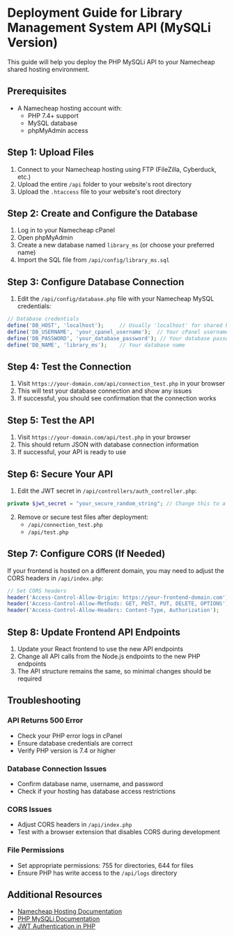# Deployment Guide for Library Management System API (MySQLi Version)

This guide will help you deploy the PHP MySQLi API to your Namecheap shared hosting environment.

## Prerequisites

- A Namecheap hosting account with:
  - PHP 7.4+ support
  - MySQL database
  - phpMyAdmin access

## Step 1: Upload Files

1. Connect to your Namecheap hosting using FTP (FileZilla, Cyberduck, etc.)
2. Upload the entire `/api` folder to your website's root directory
3. Upload the `.htaccess` file to your website's root directory

## Step 2: Create and Configure the Database

1. Log in to your Namecheap cPanel
2. Open phpMyAdmin
3. Create a new database named `library_ms` (or choose your preferred name)
4. Import the SQL file from `/api/config/library_ms.sql`

## Step 3: Configure Database Connection

1. Edit the `/api/config/database.php` file with your Namecheap MySQL credentials:

```php
// Database credentials
define('DB_HOST', 'localhost');     // Usually 'localhost' for shared hosting
define('DB_USERNAME', 'your_cpanel_username');  // Your cPanel username
define('DB_PASSWORD', 'your_database_password'); // Your database password
define('DB_NAME', 'library_ms');    // Your database name
```

## Step 4: Test the Connection

1. Visit `https://your-domain.com/api/connection_test.php` in your browser
2. This will test your database connection and show any issues
3. If successful, you should see confirmation that the connection works

## Step 5: Test the API

1. Visit `https://your-domain.com/api/test.php` in your browser
2. This should return JSON with database connection information
3. If successful, your API is ready to use

## Step 6: Secure Your API

1. Edit the JWT secret in `/api/controllers/auth_controller.php`:

```php
private $jwt_secret = "your_secure_random_string"; // Change this to a secure random string
```

2. Remove or secure test files after deployment:
   - `/api/connection_test.php`
   - `/api/test.php`

## Step 7: Configure CORS (If Needed)

If your frontend is hosted on a different domain, you may need to adjust the CORS headers in `/api/index.php`:

```php
// Set CORS headers
header('Access-Control-Allow-Origin: https://your-frontend-domain.com');
header('Access-Control-Allow-Methods: GET, POST, PUT, DELETE, OPTIONS');
header('Access-Control-Allow-Headers: Content-Type, Authorization');
```

## Step 8: Update Frontend API Endpoints

1. Update your React frontend to use the new API endpoints
2. Change all API calls from the Node.js endpoints to the new PHP endpoints
3. The API structure remains the same, so minimal changes should be required

## Troubleshooting

### API Returns 500 Error
- Check your PHP error logs in cPanel
- Ensure database credentials are correct
- Verify PHP version is 7.4 or higher

### Database Connection Issues
- Confirm database name, username, and password
- Check if your hosting has database access restrictions

### CORS Issues
- Adjust CORS headers in `/api/index.php`
- Test with a browser extension that disables CORS during development

### File Permissions
- Set appropriate permissions: 755 for directories, 644 for files
- Ensure PHP has write access to the `/api/logs` directory

## Additional Resources

- [Namecheap Hosting Documentation](https://www.namecheap.com/support/knowledgebase/category/29/shared-hosting/)
- [PHP MySQLi Documentation](https://www.php.net/manual/en/book.mysqli.php)
- [JWT Authentication in PHP](https://github.com/firebase/php-jwt)

